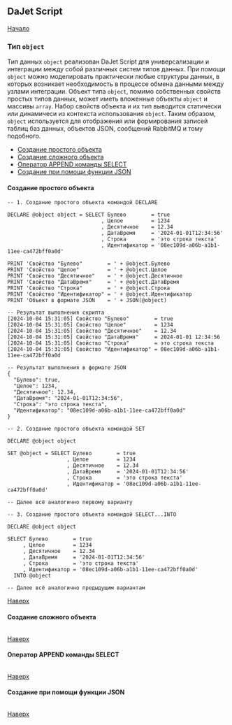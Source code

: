 ## DaJet Script

[Начало](https://github.com/zhichkin/dajet/tree/main/doc/dajet-script/README.md)

### Тип ```object```

Тип данных ```object``` реализован DaJet Script для универсализации и интеграции между собой различных систем типов данных. При помощи ```object``` можно моделировать практически любые структуры данных, в которых возникает необходимость в процессе обмена данными между узлами интеграции. Объект типа ```object```, помимо собственных свойств простых типов данных, может иметь вложенные объекты ```object``` и массивы ```array```. Набор свойств объекта и их тип выводится статически или динамичеси из контекста использования ```object```. Таким образом, ```object``` используется для отображения или формирования записей таблиц баз данных, объектов JSON, сообщений RabbitMQ и тому подобного. 

- [Создание простого объекта](#создание-простого-объекта)
- [Создание сложного объекта](#создание-сложного-объекта)
- [Оператор APPEND команды SELECT](#оператор-append-команды-select)
- [Создание при помощи функции JSON](#создание-при-помощи-функции-json)

#### Создание простого объекта

```TSQL
-- 1. Создание простого объекта командой DECLARE

DECLARE @object object = SELECT Булево        = true
                              , Целое         = 1234
                              , Десятичное    = 12.34
                              , ДатаВремя     = '2024-01-01T12:34:56'
                              , Строка        = 'это строка текста'
                              , Идентификатор = '08ec109d-a06b-a1b1-11ee-ca472bff0a0d'

PRINT 'Свойство "Булево"        = ' + @object.Булево
PRINT 'Свойство "Целое"         = ' + @object.Целое
PRINT 'Свойство "Десятичное"    = ' + @object.Десятичное
PRINT 'Свойство "ДатаВремя"     = ' + @object.ДатаВремя
PRINT 'Свойство "Строка"        = ' + @object.Строка
PRINT 'Свойство "Идентификатор" = ' + @object.Идентификатор
PRINT 'Объект в формате JSON    = ' + JSON(@object)

-- Результат выполнения скрипта
[2024-10-04 15:31:05] Свойство "Булево"        = true
[2024-10-04 15:31:05] Свойство "Целое"         = 1234
[2024-10-04 15:31:05] Свойство "Десятичное"    = 12.34
[2024-10-04 15:31:05] Свойство "ДатаВремя"     = 2024-01-01 12:34:56
[2024-10-04 15:31:05] Свойство "Строка"        = это строка текста
[2024-10-04 15:31:05] Свойство "Идентификатор" = 08ec109d-a06b-a1b1-11ee-ca472bff0a0d

-- Результат выполнения в формате JSON
{
  "Булево": true,
  "Целое": 1234,
  "Десятичное": 12.34,
  "ДатаВремя": "2024-01-01T12:34:56",
  "Строка": "это строка текста",
  "Идентификатор": "08ec109d-a06b-a1b1-11ee-ca472bff0a0d"
}
```

```TSQL
-- 2. Создание простого объекта командой SET

DECLARE @object object

SET @object = SELECT Булево        = true
                   , Целое         = 1234
                   , Десятичное    = 12.34
                   , ДатаВремя     = '2024-01-01T12:34:56'
                   , Строка        = 'это строка текста'
                   , Идентификатор = '08ec109d-a06b-a1b1-11ee-ca472bff0a0d'

-- Далее всё аналогично первому варианту
```

```TSQL
-- 3. Создание простого объекта командой SELECT...INTO

DECLARE @object object

SELECT Булево        = true
     , Целое         = 1234
     , Десятичное    = 12.34
     , ДатаВремя     = '2024-01-01T12:34:56'
     , Строка        = 'это строка текста'
     , Идентификатор = '08ec109d-a06b-a1b1-11ee-ca472bff0a0d'
  INTO @object

-- Далее всё аналогично предыдущим вариантам
```

[Наверх](#тип-object)

#### Создание сложного объекта

```TSQL

```

[Наверх](#тип-object)

#### Оператор APPEND команды SELECT

```TSQL

```

[Наверх](#тип-object)

#### Создание при помощи функции JSON

```TSQL

```

[Наверх](#тип-object)
